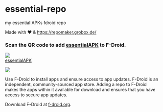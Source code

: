 # essential-repo
my essential APKs fdroid repo

Made with ♥ & https://repomaker.grobox.de/

 ### Scan the QR code to add [essentialAPK](https://repomaker.grobox.de/repos/user_133/repo_142/repo?fingerprint=F3A2C90A3D56184623424E0B1E4C19CD18579A86F4D2CD6F24D802C9F77E27BC) to F-Droid. 
[![](https://repomaker.grobox.de/repos/user_133/repo_142/repo/assets/qrcode.png)  
essentialAPK](https://repomaker.grobox.de/repos/user_133/repo_142/repo?fingerprint=F3A2C90A3D56184623424E0B1E4C19CD18579A86F4D2CD6F24D802C9F77E27BC)


![](https://repomaker.grobox.de/repos/user_133/repo_142/repo/assets/f-droid.png) 

Use F-Droid to install apps and ensure access to app updates. 
F-Droid is an independent, community-sourced app store. Adding a repo to F-Droid makes the apps within it available for download and ensures that you have access to secure app updates. 

Download F-Droid at [f-droid.org](https://f-droid.org).
